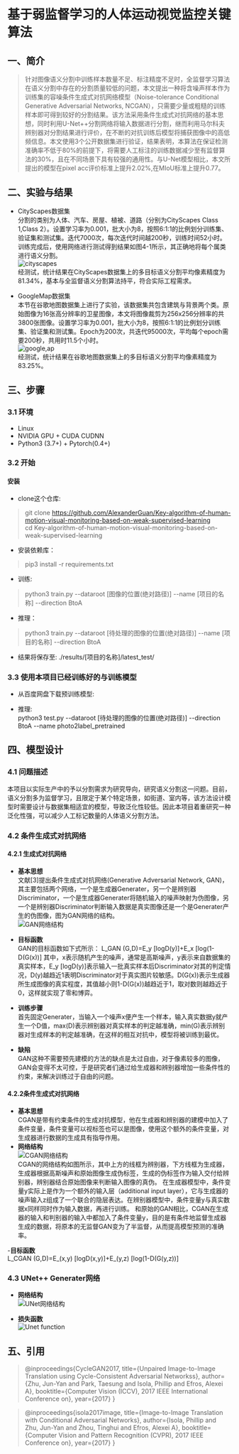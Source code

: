 # 基于弱监督学习的人体运动视觉监控关键算法  

## 一、简介  
>针对图像语义分割中训练样本数量不足、标注精度不足时，全监督学习算法在语义分割中存在的分割质量较低的问题，本文提出一种将含噪声样本作为训练集的容噪条件生成式对抗网络模型（Noise-tolerance Conditional Generative Adversarial Networks, NCGAN），只需要少量或粗糙的训练样本即可得到较好的分割结果。该方法采用条件生成式对抗网络的基本思想，同时利用U-Net++分割网络将输入数据进行分割，继而利用马尔科夫辨别器对分割结果进行评价，在不断的对抗训练后模型将捕获图像中的高低频信息。本文使用3个公开数据集进行验证，结果表明，本算法在保证检测准确率不低于80%的前提下，将需要人工标注的训练数据减少至有监督算法的30%，且在不同场景下具有较强的通用性。与U-Net模型相比，本文所提出的模型在pixel acc评价标准上提升2.02%,在MIoU标准上提升0.77。  

## 二、实验与结果  
- CityScapes数据集  
分割的类别为人体、汽车、房屋、植被、道路（分别为CityScapes Class 1,Class 2）。设置学习率为0.001，批大小为8，按照6:1:1的比例划分训练集、验证集和测试集。迭代7000次，每次迭代时间越200秒，训练时间52小时。训练完成后，使用网络进行测试得到结果如图4-1所示，其正确地将每个属类进行语义分割。  
![cityscapes](https://github.com/AlexanderGuan/Key-algorithm-of-human-motion-visual-monitoring-based-on-weak-supervised-learning/blob/main/cityscapes.JPG)  
经测试，统计结果在CityScapes数据集上的多目标语义分割平均像素精度为81.34%，基本与全监督语义分割算法持平，符合实际工程需求。  

- GoogleMap数据集  
本节在谷歌地图数据集上进行了实验，该数据集共包含建筑与背景两个类。原始图像为16张高分辨率的卫星图像，本文将图像裁剪为256x256分辨率的共3800张图像。设置学习率为0.001，批大小为8，按照6:1:1的比例划分训练集、验证集和测试集。Epoch为200次，共迭代95000次，平均每个epoch需要200秒，共用时11.5个小时。  
![google,ap](https://github.com/AlexanderGuan/Key-algorithm-of-human-motion-visual-monitoring-based-on-weak-supervised-learning/blob/main/google%20map.JPG)  
经测试，统计结果在谷歌地图数据集上的多目标语义分割平均像素精度为83.25%。
 
## 三、步骤  
### 3.1 环境  
- Linux  
- NVIDIA GPU + CUDA CUDNN  
- Python3 (3.7+) + Pytorch(0.4+)  

### 3.2 开始  
#### 安装  
- clone这个仓库:  
>git clone https://github.com/AlexanderGuan/Key-algorithm-of-human-motion-visual-monitoring-based-on-weak-supervised-learning  
>cd Key-algorithm-of-human-motion-visual-monitoring-based-on-weak-supervised-learning  

- 安装依赖库：  
> pip3 install -r requirements.txt  

- 训练:  
>python3 train.py --dataroot [图像的位置(绝对路径)] --name [项目的名称] --direction BtoA  

- 推理：  
>python3 train.py --dataroot [待处理的图像的位置(绝对路径)] --name [项目的名称] --direction BtoA  

- 结果将保存至: ./results/[项目的名称]/latest_test/  

### 3.3 使用本项目已经训练好的与训练模型  
- 从百度网盘下载预训练模型:

- 推理:  
python3 test.py --dataroot [待处理的图像的位置(绝对路径)] --direction BtoA --name photo2label_pretrained  

## 四、模型设计  
### 4.1 问题描述  
本项目以实际生产中的予以分割需求为研究导向，研究语义分割这一问题。目前，语义分割多为监督学习，且限定于某个特定场景，如街道、室内等，该方法设计模型时需要设计与数据集相适宜的模型，导致泛化性较低。因此本项目着重研究一种泛化性强，可以减少人工标记数量的人体语义分割方法。  

### 4.2 条件生成式对抗网络  
#### 4.2.1 生成式对抗网络
- **基本思想**  
文献[3]提出条件生成式对抗网络(Generative Adversarial Network, GAN)，其主要包括两个网络，一个是生成器Generater，另一个是辨别器Discriminator，一个是生成器Generater将随机输入的噪声映射为伪图像，另一个是辨别器Discriminator判断输入数据是真实图像还是一个是Generater产生的伪图像，图为GAN网络的结构。  
![GAN网络结构](https://github.com/AlexanderGuan/Key-algorithm-of-human-motion-visual-monitoring-based-on-weak-supervised-learning/blob/main/GAN.JPG)  

- **目标函数**  
GAN的目标函数如下式所示：
L_GAN (G,D)=E_y [logD(y)]+E_x [log⁡(1-D(G(x))]
其中，x表示随机产生的噪声，通常是高斯噪声，y表示来自数据集的真实样本，E_y [logD(y)]表示输入一批真实样本后Discriminator对其的判定情况，D(y)越趋近1表明Discriminator对于真实图片较敏感。D(G(x))表示生成器所生成图像的真实程度，其值越小则1-D(G(x))越趋近于1，取对数则越趋近于0，这样就实现了零和博弈。  

- **训练步骤**  
首先固定Generater，当输入一个噪声x便产生一个样本，输入真实数据y就产生一个D值，max(D)表示辨别器对真实样本的判定越准确，min(G)表示辨别器对生成样本的判定越准确，在这样的相互对抗中，模型将被训练到最优。  

- **缺陷**  
GAN这种不需要预先建模的方法的缺点是太过自由，对于像素较多的图像，GAN会变得不太可控，于是研究者们通过给生成器和辨别器增加一些条件性的约束，来解决训练过于自由的问题。  

#### 4.2.2条件生成式对抗网络  
- **基本思想**  
CGAN是带有约束条件的生成对抗模型，他在生成器和辨别器的建模中加入了条件变量，条件变量可以视标签也可以是图像，使用这个额外的条件变量，对生成器进行数据的生成具有指导作用。  
- **网络结构**  
![CGAN网络结构](https://github.com/AlexanderGuan/Key-algorithm-of-human-motion-visual-monitoring-based-on-weak-supervised-learning/blob/main/CGAN.JPG)  
CGAN的网络结构如图所示，其中上方的线框为辨别器，下方线框为生成器，生成器根据高斯噪声和原始图像生成伪标签，生成的伪标签作为输入交付给辨别器，辨别器结合原始图像来判断输入图像的真伪。
在生成器模型中，条件变量y实际上是作为一个额外的输入层（additional input layer），它与生成器的噪声输入z组成了一个联合的隐层表达。在辨别器模型中，条件变量y与真实数据x同样同时作为输入数据，再进行训练。
和原始的GAN相比，CGAN在生成器的输入和判别器的输入中都加入了条件变量y，目的是有条件地监督生成器生成的数据，将原本的无监督GAN变为了半监督，从而提高模型预测的准确率。

-**目标函数**  
L_CGAN (G,D)=E_(x,y) [logD(x,y)]+E_(y,z) [log⁡(1-D(G(y,z))]  

### 4.3 UNet++ Generater网络  
- **网络结构**  
![UNet网络结构](https://github.com/AlexanderGuan/Key-algorithm-of-human-motion-visual-monitoring-based-on-weak-supervised-learning/blob/main/UNet.JPG)  

- **损失函数**  
![Unet function](https://github.com/AlexanderGuan/Key-algorithm-of-human-motion-visual-monitoring-based-on-weak-supervised-learning/blob/main/UNet%20function.JPG)

## 五、引用  
>@inproceedings{CycleGAN2017,
  title={Unpaired Image-to-Image Translation using Cycle-Consistent Adversarial Networkss},
  author={Zhu, Jun-Yan and Park, Taesung and Isola, Phillip and Efros, Alexei A},
  booktitle={Computer Vision (ICCV), 2017 IEEE International Conference on},
  year={2017}
}


>@inproceedings{isola2017image,
  title={Image-to-Image Translation with Conditional Adversarial Networks},
  author={Isola, Phillip and Zhu, Jun-Yan and Zhou, Tinghui and Efros, Alexei A},
  booktitle={Computer Vision and Pattern Recognition (CVPR), 2017 IEEE Conference on},
  year={2017}
}
